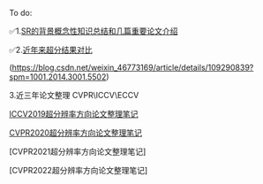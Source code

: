 To do:

✅1.[SR的背景概念性知识总结和几篇重要论文介绍](https://blog.csdn.net/weixin_46773169/article/details/106323644)

✅2.[近年来超分结果对比](https://github.com/YUTING0907/ECNU/blob/main/HR/超分结果对比.md)

(https://blog.csdn.net/weixin_46773169/article/details/109290839?spm=1001.2014.3001.5502)

3.近三年论文整理
CVPR\ICCV\ECCV

[ICCV2019超分辨率方向论文整理笔记](https://blog.csdn.net/weixin_46773169/article/details/109175900?spm=1001.2014.3001.5502)

[CVPR2020超分辨率方向论文整理笔记](https://blog.csdn.net/weixin_46773169/article/details/109146532)

[CVPR2021超分辨率方向论文整理笔记]

[CVPR2022超分辨率方向论文整理笔记]






